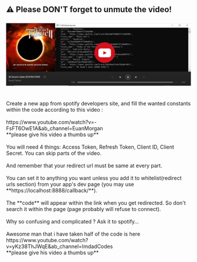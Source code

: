 :warning: Please DON'T forget to unmute the video!</br>
</br>
[![Demo](https://github.com/alperkaya0/spotify-Mute-When-Ad/blob/master/Demo.png)](https://www.youtube.com/watch?v=9S1YdqhvvEI&ab_channel=AlperKaya)
</br>
------------------------------------------------------------------------------------------------------------------------------------
</br>
Create a new app from spotify developers site, and fill the wanted constants within the code according to this video :</br></br>
https://www.youtube.com/watch?v=-FsFT6OwE1A&ab_channel=EuanMorgan </br> **please give his video a thumbs up** </br></br> 
You will need 4 things: Access Token, Refresh Token, Client ID, Client Secret. You can skip parts of the video. </br></br> And remember that your redirect url must be same at every part. </br></br>You can set it to anything you want unless you add it to whitelist(redirect urls section) from your app's dev page (you may use **https://localhost:8888/callback/**). </br> </br> The **code** will appear within the link when you get redirected. So don't search it within the page (page probably will refuse to connect). </br></br> Why so confusing and complicated ? Ask it to spotify...</br> </br> 
Awesome man that i have taken half of the code is here </br> https://www.youtube.com/watch?v=yKz38ThJWqE&ab_channel=ImdadCodes </br> **please give his video a thumbs up** </br></br> 
